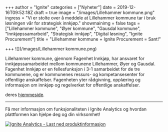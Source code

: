 +++
author = "Ignite"
categories = ["Nyheter"]
date = 2019-12-16T09:52:18Z
draft = true
image = "/images/Lillehammer kommune.png"
ingress = "Vi er stolte over å meddele at Lillehammer kommune tar i bruk løsningen vår for strategisk innkjøp."
showmainimg = false
tags = ["Lillehammer kommune", "Øyer kommune", "Gausdal kommune", "Innkjøpssamarbeid", "Strategisk innkjøp", "Digital løsning", "Ignite Procurement"]
title = "Lillehammer kommune + Ignite Procurement = Sant!"

+++
![](/images/Lillehammer kommune.png)

Lillehammer kommune, gjennom Fagenhet Innkjøp, har ansvaret for innkjøpssamarbeidet mellom kommunene Lillehammer, Øyer og Gausdal. Fagenhet Innkjøp er en fellesfunksjon i 3-1 samarbeidet for de tre kommunene, og er kommunenes ressurs- og kompetansesenter for offentlige anskaffelser. Fagenheten yter rådgivning, opplæring og informasjon om innkjøp og regelverket for offentlige anskaffelser.

deres [hjemmeside](https://www.borregaard.no/ "Borregaard").

***

Få mer informasjon om funksjonaliteten i Ignite Analytics og hvordan plattformen kan hjelpe deg og din virksomhet!

[![](https://www.ignite.no/images/Last%20ned%20produktinfo%20-%201200%20x100.png "Ignite Analytics - Last ned produktinformasjon")](https://www.ignite.no/ignite-analytics/produktinformasjon/ "Ignite Analytics - Last ned produktinformasjon")